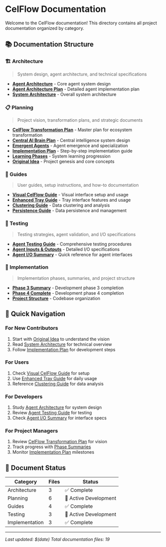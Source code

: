 # CelFlow Documentation

Welcome to the CelFlow documentation! This directory contains all project documentation organized by category.

## 📚 Documentation Structure

### 🏗️ Architecture
> System design, agent architecture, and technical specifications

- **[Agent Architecture](architecture/AGENT_ARCHITECTURE.md)** - Core agent system design
- **[Agent Architecture Plan](architecture/AGENT_ARCHITECTURE_PLAN.md)** - Detailed agent implementation plan
- **[System Architecture](architecture/ARCHITECTURE.md)** - Overall system architecture

### 📋 Planning
> Project vision, transformation plans, and strategic documents

- **[CelFlow Transformation Plan](planning/SELFLOW_TRANSFORMATION_PLAN.md)** - Master plan for ecosystem transformation
- **[Central AI Brain Plan](planning/CENTRAL_AI_BRAIN_PLAN.md)** - Central intelligence system design
- **[Emergent Agents](planning/EMERGENT_AGENTS.md)** - Agent emergence and specialization
- **[Implementation Plan](planning/IMPLEMENTATION_PLAN.md)** - Step-by-step implementation guide
- **[Learning Phases](planning/LEARNING_PHASES.md)** - System learning progression
- **[Original Idea](planning/IDEA.md)** - Project genesis and core concepts

### 📖 Guides
> User guides, setup instructions, and how-to documentation

- **[Visual CelFlow Guide](guides/VISUAL_SELFLOW_README.md)** - Visual interface setup and usage
- **[Enhanced Tray Guide](guides/ENHANCED_TRAY_GUIDE.md)** - Tray interface features and usage
- **[Clustering Guide](guides/CLUSTERING_GUIDE.md)** - Data clustering and analysis
- **[Persistence Guide](guides/PERSISTENCE_GUIDE.md)** - Data persistence and management

### 🧪 Testing
> Testing strategies, agent validation, and I/O specifications

- **[Agent Testing Guide](testing/AGENT_TESTING_GUIDE.md)** - Comprehensive testing procedures
- **[Agent Inputs & Outputs](testing/AGENT_INPUTS_OUTPUTS.md)** - Detailed I/O specifications
- **[Agent I/O Summary](testing/AGENT_IO_SUMMARY.md)** - Quick reference for agent interfaces

### 🚀 Implementation
> Implementation phases, summaries, and project structure

- **[Phase 3 Summary](implementation/PHASE3_SUMMARY.md)** - Development phase 3 completion
- **[Phase 4 Complete](implementation/PHASE4_COMPLETE.md)** - Development phase 4 completion
- **[Project Structure](implementation/project_structure.md)** - Codebase organization

## 🎯 Quick Navigation

### For New Contributors
1. Start with [Original Idea](planning/IDEA.md) to understand the vision
2. Read [System Architecture](architecture/ARCHITECTURE.md) for technical overview
3. Follow [Implementation Plan](planning/IMPLEMENTATION_PLAN.md) for development steps

### For Users
1. Check [Visual CelFlow Guide](guides/VISUAL_SELFLOW_README.md) for setup
2. Use [Enhanced Tray Guide](guides/ENHANCED_TRAY_GUIDE.md) for daily usage
3. Reference [Clustering Guide](guides/CLUSTERING_GUIDE.md) for data analysis

### For Developers
1. Study [Agent Architecture](architecture/AGENT_ARCHITECTURE.md) for system design
2. Review [Agent Testing Guide](testing/AGENT_TESTING_GUIDE.md) for testing
3. Check [Agent I/O Summary](testing/AGENT_IO_SUMMARY.md) for interface specs

### For Project Managers
1. Review [CelFlow Transformation Plan](planning/SELFLOW_TRANSFORMATION_PLAN.md) for vision
2. Track progress with [Phase Summaries](implementation/)
3. Monitor [Implementation Plan](planning/IMPLEMENTATION_PLAN.md) milestones

## 🔄 Document Status

| Category | Files | Status |
|----------|-------|--------|
| Architecture | 3 | ✅ Complete |
| Planning | 6 | 🚧 Active Development |
| Guides | 4 | ✅ Complete |
| Testing | 3 | 🚧 Active Development |
| Implementation | 3 | ✅ Complete |

---

*Last updated: $(date)*
*Total documentation files: 19* 